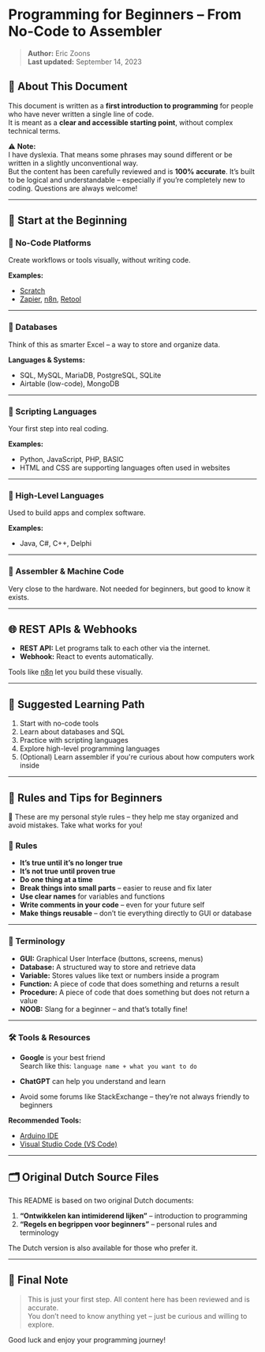 # Programming for Beginners – From No-Code to Assembler

> **Author:** Eric Zoons  
> **Last updated:** September 14, 2023

## 📌 About This Document

This document is written as a **first introduction to programming** for people who have never written a single line of code.  
It is meant as a **clear and accessible starting point**, without complex technical terms.

⚠️ **Note:**  
I have dyslexia. That means some phrases may sound different or be written in a slightly unconventional way.  
But the content has been carefully reviewed and is **100% accurate**. It’s built to be logical and understandable – especially if you’re completely new to coding. Questions are always welcome!

---

## 🌱 Start at the Beginning

### 🔹 No-Code Platforms
Create workflows or tools visually, without writing code.

**Examples:**  
- [Scratch](https://scratch.mit.edu/)  
- [Zapier](https://zapier.com), [n8n](https://n8n.io), [Retool](https://retool.com)

---

### 🔹 Databases
Think of this as smarter Excel – a way to store and organize data.

**Languages & Systems:**  
- SQL, MySQL, MariaDB, PostgreSQL, SQLite  
- Airtable (low-code), MongoDB

---

### 🔹 Scripting Languages
Your first step into real coding.

**Examples:**  
- Python, JavaScript, PHP, BASIC  
- HTML and CSS are supporting languages often used in websites

---

### 🔹 High-Level Languages
Used to build apps and complex software.

**Examples:**  
- Java, C#, C++, Delphi

---

### 🔹 Assembler & Machine Code
Very close to the hardware. Not needed for beginners, but good to know it exists.

---

## 🌐 REST APIs & Webhooks

- **REST API:** Let programs talk to each other via the internet.
- **Webhook:** React to events automatically.

Tools like [n8n](https://n8n.io) let you build these visually.

---

## 📘 Suggested Learning Path

1. Start with no-code tools
2. Learn about databases and SQL
3. Practice with scripting languages
4. Explore high-level programming languages
5. (Optional) Learn assembler if you're curious about how computers work inside

---

## 📏 Rules and Tips for Beginners

📌 These are my personal style rules – they help me stay organized and avoid mistakes. Take what works for you!

### 🔹 Rules

- **It’s true until it’s no longer true**  
- **It’s not true until proven true**  
- **Do one thing at a time**  
- **Break things into small parts** – easier to reuse and fix later  
- **Use clear names** for variables and functions  
- **Write comments in your code** – even for your future self  
- **Make things reusable** – don’t tie everything directly to GUI or database

---

### 🔹 Terminology

- **GUI:** Graphical User Interface (buttons, screens, menus)
- **Database:** A structured way to store and retrieve data
- **Variable:** Stores values like text or numbers inside a program
- **Function:** A piece of code that does something and returns a result
- **Procedure:** A piece of code that does something but does not return a value
- **NOOB:** Slang for a beginner – and that’s totally fine!

---

### 🛠️ Tools & Resources

- **Google** is your best friend  
  Search like this: `language name + what you want to do`

- **ChatGPT** can help you understand and learn

- Avoid some forums like StackExchange – they’re not always friendly to beginners

**Recommended Tools:**
- [Arduino IDE](https://www.arduino.cc/en/software)
- [Visual Studio Code (VS Code)](https://code.visualstudio.com/)

---

## 🗂️ Original Dutch Source Files

This README is based on two original Dutch documents:

1. **“Ontwikkelen kan intimiderend lijken”** – introduction to programming  
2. **“Regels en begrippen voor beginners”** – personal rules and terminology

The Dutch version is also available for those who prefer it.

---

## 🤝 Final Note

> This is just your first step. All content here has been reviewed and is accurate.  
> You don’t need to know anything yet – just be curious and willing to explore.

Good luck and enjoy your programming journey!